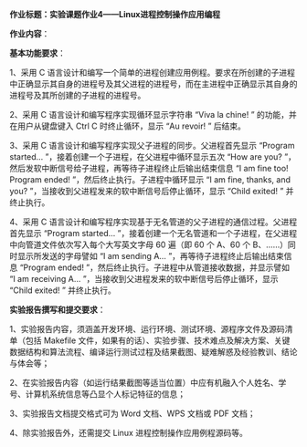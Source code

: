 **作业标题：实验课题作业4——Linux进程控制操作应用编程**

**作业内容**：

**基本功能要求**：

1、采用 C 语言设计和编写一个简单的进程创建应用例程。要求在所创建的子进程中正确显示其自身的进程号及其父进程的进程号，而在主进程中正确显示其自身的进程号及其所创建的子进程的进程号。

2、采用 C 语言设计和编写程序实现循环显示字符串 “Viva la chine! ” 的功能，并在用户从键盘键入 Ctrl C 时终止循环，显示 “Au revoir! ” 后结束。

3、采用 C 语言设计和编写程序实现父子进程的同步。父进程首先显示 “Program started… ”，接着创建一个子进程，在父进程中循环显示五次 “How are you? ”，然后发软中断信号给子进程，再等待子进程终止后输出结束信息 “I am fine too! Program ended! ”，然后终止执行。子进程中循环显示 “I am fine, thanks, and you? ”，当接收到父进程发来的软中断信号后停止循环，显示 “Child exited! ” 并终止执行。

4、采用 C 语言设计和编写程序实现基于无名管道的父子进程的通信过程。父进程首先显示 “Program started… ”，接着创建一个无名管道和一个子进程，在父进程中向管道文件依次写入每个大写英文字母 60 遍（即 60 个 A、60 个 B、……）同时显示所发送的字母譬如 “I am sending A… ”，再等待子进程终止后输出结束信息 “Program ended! ”，然后终止执行。子进程中从管道接收数据，并显示譬如 “I am receiving A… ”，当接收到父进程发来的软中断信号后停止循环，显示 “Child exited! ” 并终止执行。

**实验报告撰写和提交要求**：

1、实验报告内容，须涵盖开发环境、运行环境、测试环境、源程序文件及源码清单（包括 Makefile 文件，如果有的话）、实验步骤、技术难点及解决方案、关键数据结构和算法流程、编译运行测试过程及结果截图、疑难解惑及经验教训、结论与体会等；

2、在实验报告内容（如运行结果截图等适当位置）中应有机融入个人姓名、学号、计算机系统信息等凸显个人标记特征的信息；

3、实验报告文档提交格式可为 Word 文档、WPS 文档或 PDF 文档；

4、除实验报告外，还需提交 Linux 进程控制操作应用例程源码等。